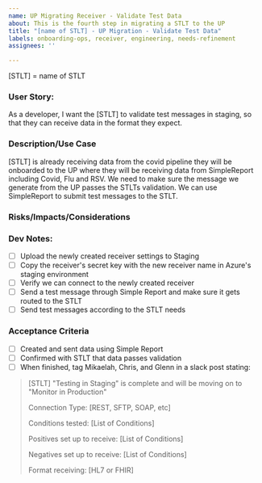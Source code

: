 ```yaml
---
name: UP Migrating Receiver - Validate Test Data
about: This is the fourth step in migrating a STLT to the UP 
title: "[name of STLT] - UP Migration - Validate Test Data"
labels: onboarding-ops, receiver, engineering, needs-refinement
assignees: ''

---
```

[STLT] = name of STLT

### User Story:
As a developer, I want the [STLT] to validate test messages in staging, so that they can receive data in the format they expect.

### Description/Use Case
[STLT] is already receiving data from the covid pipeline they will be onboarded to the UP where they will be receiving data from SimpleReport including Covid, Flu and RSV. We need to make sure the message we generate from the UP passes the STLTs validation. We can use SimpleReport to submit test messages to the STLT.


### Risks/Impacts/Considerations


### Dev Notes:

- [ ] Upload the newly created receiver settings to Staging
- [ ] Copy the receiver's secret key with the new receiver name in Azure's staging environment
- [ ] Verify we can connect to the newly created receiver
- [ ] Send a test message through Simple Report and make sure it gets routed to the STLT
- [ ] Send test messages according to the STLT needs

### Acceptance Criteria 
- [ ] Created and sent data using Simple Report
- [ ] Confirmed with STLT that data passes validation
- [ ] When finished, tag Mikaelah, Chris, and Glenn in a slack post stating:
> [STLT] "Testing in Staging" is complete and will be moving on to "Monitor in Production"
>
> Connection Type: [REST, SFTP, SOAP, etc]
>
> Conditions tested: [List of Conditions]
>
> Positives set up to receive: [List of Conditions]
>
> Negatives set up to receive: [List of Conditions]
>
> Format receiving: [HL7 or FHIR]
